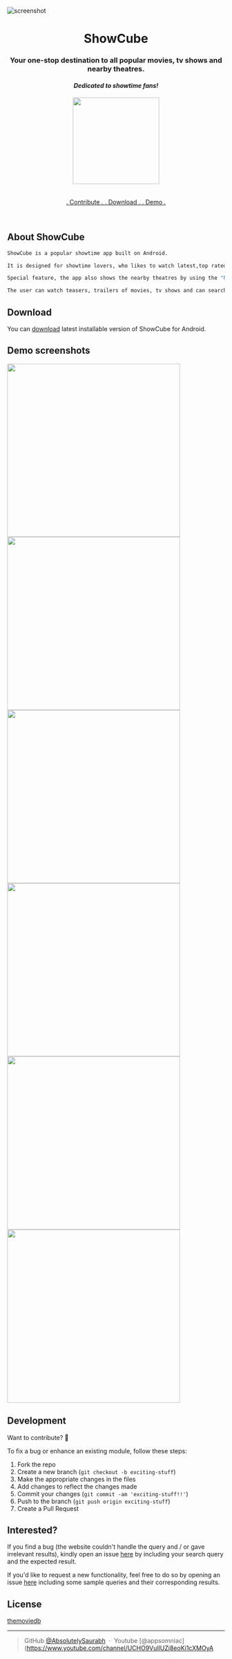 ![screenshot](https://github.com/AbsolutelySaurabh/ShowCube/blob/master/screenshots/collage-2017-11-16.png)
<h1 align="center">
    ShowCube
  <br>
</h1>
<h3 align="center">Your one-stop destination to all popular movies, tv shows and nearby theatres.</h3>
<h4 align="center"> <i>Dedicated to showtime fans!</i></h4>
<h6 align="center"><a href="https://docs.google.com/uc?export=download&id=0B1Zc1LkGIpxySFg0bHZISkNJYzg"><img src="https://github.com/AbsolutelySaurabh/ShowCube/blob/master/icons/playstore-icon.png" width="200"></a></h6>
<p align="center">
  <a href="https://github.com/AbsolutelySaurabh/ShowCube#fork-destination-box">
    . Contribute .
  </a>
  <a href="https://docs.google.com/uc?export=download&id=0B1Zc1LkGIpxySFg0bHZISkNJYzg">
    . Download .
  </a>
  <a href="https://www.youtube.com/watch?v=-wSzjN8s_R8&t=39s">
    . Demo .
  </a>
</p>
<br>

## About ShowCube

```bash
ShowCube is a popular showtime app built on Android. 

It is designed for showtime lovers, who likes to watch latest,top rated, upcoming movies, tv shows, etc.

Special feature, the app also shows the nearby theatres by using the "Nearby" feature.

The user can watch teasers, trailers of movies, tv shows and can search the movie theatres nearby.

```
  
  
## Download
You can [download](https://docs.google.com/uc?export=download&id=0B1Zc1LkGIpxySFg0bHZISkNJYzg) latest installable version of ShowCube for Android.
  
  
## Demo screenshots  
<img src="screenshots/1 - Screen 1.png" width="400"> <img src="screenshots/6 - Screen 2.png" width="400">
<img src="screenshots/3 - Screen 3.png" width="400"> <img src="screenshots/1 - Screen 4.png" width="400">
<img src="screenshots/5 - Screen 5.png" width="400"> <img src="screenshots/2 - Screen 6.png" width="400">
  
  
## Development  
Want to contribute? **:pencil:**  
  
To fix a bug or enhance an existing module, follow these steps:  
  
1. Fork the repo
2. Create a new branch (`git checkout -b exciting-stuff`)
3. Make the appropriate changes in the files
4. Add changes to reflect the changes made
5. Commit your changes (`git commit -am 'exciting-stuff!!'`)
6. Push to the branch (`git push origin exciting-stuff`)
7. Create a Pull Request
  
  
## Interested?  
If you find a bug (the website couldn't handle the query and / or gave irrelevant results), kindly open an issue [here](https://github.com/AbsolutelySaurabh/ShowCube/issues/new) by including your search query and the expected result.  
  
If you'd like to request a new functionality, feel free to do so by opening an issue [here](https://github.com/AbsolutelySaurabh/ShowCube/issues/new) including some sample queries and their corresponding results.
  
  
## License
[themoviedb](http://www.themoviedb.com/)
  
  
---

> GitHub [@AbsolutelySaurabh](https://github.com/AbsolutelySaurabh) &nbsp;&middot;&nbsp;
> Youtube [@appsomniac](https://www.youtube.com/channel/UCHO9VuIlUZj8eoKi1cXMOyA
